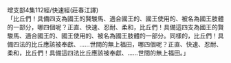 增支部4集112經/快速經(莊春江譯)  
「比丘們！具備四支為國王的賢駿馬、適合國王的、國王使用的、被名為國王肢體的一部分，哪四個呢？正直、快速、忍耐、柔和，比丘們！具備這四支為國王的賢駿馬、適合國王的、國王使用的、被名為國王肢體的一部分。同樣的，比丘們！具備四法的比丘應該被奉獻、……世間的無上福田，哪四個呢？正直、快速、忍耐、柔和，比丘們！具備這四法比丘應該被奉獻、……世間的無上福田。」  
  
  

